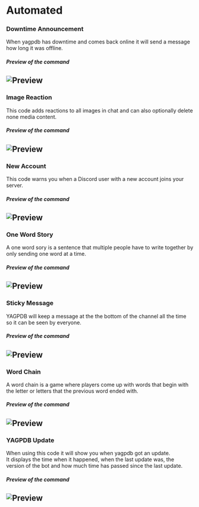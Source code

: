 # Automated

### Downtime Announcement
When yagpdb has downtime and comes back online it will send a message how long it was offline.  

#### *Preview of the command*  
![Preview](https://i.imgur.com/59W62tC.png)  
---

### Image Reaction
This code adds reactions to all images in chat and can also optionally delete none media content.  

#### *Preview of the command*  
![Preview](https://i.imgur.com/4xvBJeo.gif)  
---


### New Account
This code warns you when a Discord user with a new account joins your server.  

#### *Preview of the command*  
![Preview](https://i.imgur.com/rWYhtzr.png)  
---


### One Word Story
A one word sory is a sentence that multiple people have to write together by only sending one word at a time.  

#### *Preview of the command*  
![Preview](https://i.imgur.com/RVBxK4T.png)  
---


### Sticky Message
YAGPDB will keep a message at the the bottom of the channel all the time so it can be seen by everyone.  

#### *Preview of the command*  
![Preview](https://i.imgur.com/8S0TSa7.gif)  
---


### Word Chain
A word chain is a game where players come up with words that begin with the letter or letters that the previous word ended with.  

#### *Preview of the command*  
![Preview](https://i.imgur.com/4f7iLsL.gif)  
---

### YAGPDB Update
When using this code it will show you when yagpdb got an update.  
It displays the time when it happened, when the last update was, the version of the bot and how much time has passed since the last update.  

#### *Preview of the command*  
![Preview](https://i.imgur.com/Mo6NR2V.png)  
---